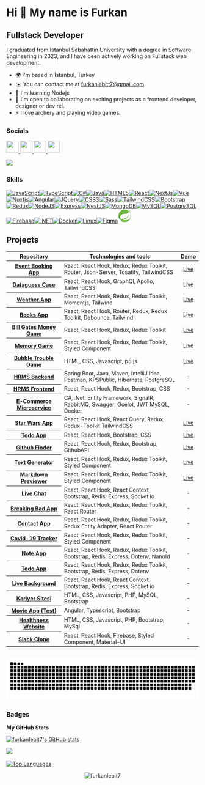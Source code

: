 # Hi 👋 My name is Furkan

## Fullstack Developer

I graduated from Istanbul Sabahattin University with a degree in Software Engineering in 2023, and I have been actively working on Fullstack web development.

- 🌍 I'm based in İstanbul, Turkey
- ✉️ You can contact me at [furkanlebitt7@gmail.com](mailto:furkanlebitt7@gmail.com)
- 🧠 I'm learning Nodejs
- 🤝 I'm open to collaborating on exciting projects as a frontend developer, designer or dev rel.
- ⚡ I love archery and playing video games.

### Socials

<p align="left"> <a href="https://www.github.com/furkanlebit7" target="_blank" rel="noreferrer"> <picture> <source media="(prefers-color-scheme: dark)" srcset="https://raw.githubusercontent.com/danielcranney/readme-generator/main/public/icons/socials/github-dark.svg" /> <source media="(prefers-color-scheme: light)" srcset="https://raw.githubusercontent.com/danielcranney/readme-generator/main/public/icons/socials/github.svg" /> <img src="https://raw.githubusercontent.com/danielcranney/readme-generator/main/public/icons/socials/github.svg" width="32" height="32" /> </picture> </a> <a href="http://www.instagram.com/furkanlebit7" target="_blank" rel="noreferrer"> <picture> <source media="(prefers-color-scheme: light)" srcset="undefined" /> <source media="(prefers-color-scheme: light)" srcset="https://raw.githubusercontent.com/danielcranney/readme-generator/main/public/icons/socials/instagram.svg" /> <img src="https://raw.githubusercontent.com/danielcranney/readme-generator/main/public/icons/socials/instagram.svg" width="32" height="32" /> </picture> </a> <a href="https://www.linkedin.com/in/furkanlebit7" target="_blank" rel="noreferrer"> <picture> <source media="(prefers-color-scheme: light)" srcset="https://raw.githubusercontent.com/danielcranney/readme-generator/main/public/icons/socials/linkedin-dark.svg" /> <source media="(prefers-color-scheme: light)" srcset="https://raw.githubusercontent.com/danielcranney/readme-generator/main/public/icons/socials/linkedin.svg" /> <img src="https://raw.githubusercontent.com/danielcranney/readme-generator/main/public/icons/socials/linkedin.svg" width="32" height="32" /> </picture> </a> <a href="https://www.stackoverflow.com/users/14985879/furkan-lebit" target="_blank" rel="noreferrer"> <picture> <source media="(prefers-color-scheme: light)" srcset="undefined" /> <source media="(prefers-color-scheme: light)" srcset="https://raw.githubusercontent.com/danielcranney/readme-generator/main/public/icons/socials/stackoverflow.svg" /> <img src="https://raw.githubusercontent.com/danielcranney/readme-generator/main/public/icons/socials/stackoverflow.svg" width="32" height="32" /> </picture> </a></p>

<a href="https://www.github.com/furkanlebit7" target="_blank" rel="noreferrer"><img
src="https://img.shields.io/github/followers/furkanlebit7?logo=github&style=for-the-badge&color=3382ed&labelColor=1c1917" /></a>

### Skills

<p align="left">
<a href="https://developer.mozilla.org/en-US/docs/Web/JavaScript" target="_blank" rel="noreferrer"><img src="https://raw.githubusercontent.com/danielcranney/readme-generator/main/public/icons/skills/javascript-colored.svg" width="36" height="36" alt="JavaScript" /></a><a href="https://www.typescriptlang.org/" target="_blank" rel="noreferrer"><img src="https://raw.githubusercontent.com/danielcranney/readme-generator/main/public/icons/skills/typescript-colored.svg" width="36" height="36" alt="TypeScript" /></a><a href="https://docs.microsoft.com/en-us/dotnet/csharp/" target="_blank" rel="noreferrer"><img src="https://raw.githubusercontent.com/danielcranney/readme-generator/main/public/icons/skills/csharp-colored.svg" width="36" height="36" alt="C#" /></a><a href="https://www.oracle.com/java/" target="_blank" rel="noreferrer"><img src="https://raw.githubusercontent.com/danielcranney/readme-generator/main/public/icons/skills/java-colored.svg" width="36" height="36" alt="Java" /></a><a href="https://developer.mozilla.org/en-US/docs/Glossary/HTML5" target="_blank" rel="noreferrer"><img src="https://raw.githubusercontent.com/danielcranney/readme-generator/main/public/icons/skills/html5-colored.svg" width="36" height="36" alt="HTML5" /></a><a href="https://reactjs.org/" target="_blank" rel="noreferrer"><img src="https://raw.githubusercontent.com/danielcranney/readme-generator/main/public/icons/skills/react-colored.svg" width="36" height="36" alt="React" /></a><a href="https://nextjs.org/docs" target="_blank" rel="noreferrer"><img src="https://raw.githubusercontent.com/danielcranney/readme-generator/main/public/icons/skills/nextjs-colored.svg" width="36" height="36" alt="NextJs" /></a><a href="https://vuejs.org/" target="_blank" rel="noreferrer"><img src="https://raw.githubusercontent.com/danielcranney/readme-generator/main/public/icons/skills/vuejs-colored.svg" width="36" height="36" alt="Vue" /></a><a href="https://nuxtjs.org/" target="_blank" rel="noreferrer"><img src="https://raw.githubusercontent.com/danielcranney/readme-generator/main/public/icons/skills/nuxtjs-colored.svg" width="36" height="36" alt="Nuxtjs" /></a><a href="https://angular.io/" target="_blank" rel="noreferrer"><img src="https://raw.githubusercontent.com/danielcranney/readme-generator/main/public/icons/skills/angularjs-colored.svg" width="36" height="36" alt="Angular" /></a><a href="https://jquery.com/" target="_blank" rel="noreferrer"><img src="https://raw.githubusercontent.com/danielcranney/readme-generator/main/public/icons/skills/jquery-colored.svg" width="36" height="36" alt="JQuery" /></a><a href="https://www.w3.org/TR/CSS/#css" target="_blank" rel="noreferrer"><img src="https://raw.githubusercontent.com/danielcranney/readme-generator/main/public/icons/skills/css3-colored.svg" width="36" height="36" alt="CSS3" /></a><a href="https://sass-lang.com/" target="_blank" rel="noreferrer"><img src="https://raw.githubusercontent.com/danielcranney/readme-generator/main/public/icons/skills/sass-colored.svg" width="36" height="36" alt="Sass" /></a><a href="https://tailwindcss.com/" target="_blank" rel="noreferrer"><img src="https://raw.githubusercontent.com/danielcranney/readme-generator/main/public/icons/skills/tailwindcss-colored.svg" width="36" height="36" alt="TailwindCSS" /></a><a href="https://getbootstrap.com/" target="_blank" rel="noreferrer"><img src="https://raw.githubusercontent.com/danielcranney/readme-generator/main/public/icons/skills/bootstrap-colored.svg" width="36" height="36" alt="Bootstrap" /></a><a href="https://redux.js.org/" target="_blank" rel="noreferrer"><img src="https://raw.githubusercontent.com/danielcranney/readme-generator/main/public/icons/skills/redux-colored.svg" width="36" height="36" alt="Redux" /></a><a href="https://nodejs.org/en/" target="_blank" rel="noreferrer"><img src="https://raw.githubusercontent.com/danielcranney/readme-generator/main/public/icons/skills/nodejs-colored.svg" width="36" height="36" alt="NodeJS" /></a><a href="https://expressjs.com/" target="_blank" rel="noreferrer"><img src="https://raw.githubusercontent.com/danielcranney/readme-generator/main/public/icons/skills/express-colored.svg" width="36" height="36" alt="Express" /></a><a href="https://docs.nestjs.com/" target="_blank" rel="noreferrer"><img src="https://raw.githubusercontent.com/danielcranney/readme-generator/main/public/icons/skills/nestjs-colored.svg" width="36" height="36" alt="NestJS" /></a><a href="https://www.mongodb.com/" target="_blank" rel="noreferrer"><img src="https://raw.githubusercontent.com/danielcranney/readme-generator/main/public/icons/skills/mongodb-colored.svg" width="36" height="36" alt="MongoDB" /></a><a href="https://www.mysql.com/" target="_blank" rel="noreferrer"><img src="https://raw.githubusercontent.com/danielcranney/readme-generator/main/public/icons/skills/mysql-colored.svg" width="36" height="36" alt="MySQL" /></a><a href="https://www.postgresql.org/" target="_blank" rel="noreferrer"><img src="https://raw.githubusercontent.com/danielcranney/readme-generator/main/public/icons/skills/postgresql-colored.svg" width="36" height="36" alt="PostgreSQL" /></a><a href="https://firebase.google.com/" target="_blank" rel="noreferrer"><img src="https://raw.githubusercontent.com/danielcranney/readme-generator/main/public/icons/skills/firebase-colored.svg" width="36" height="36" alt="Firebase" /></a><a href="https://dotnet.microsoft.com/en-us/" target="_blank" rel="noreferrer"><img src="https://raw.githubusercontent.com/danielcranney/readme-generator/main/public/icons/skills/dot-net-colored.svg" width="36" height="36" alt=".NET" /></a><a href="https://www.docker.com/" target="_blank" rel="noreferrer"><img src="https://raw.githubusercontent.com/danielcranney/readme-generator/main/public/icons/skills/docker-colored.svg" width="36" height="36" alt="Docker" /></a><a href="https://www.linux.org" target="_blank" rel="noreferrer"><img src="https://raw.githubusercontent.com/danielcranney/readme-generator/main/public/icons/skills/linux-colored.svg" width="36" height="36" alt="Linux" /></a><a href="https://www.figma.com/" target="_blank" rel="noreferrer"><img src="https://raw.githubusercontent.com/danielcranney/readme-generator/main/public/icons/skills/figma-colored.svg" width="36" height="36" alt="Figma" /></a><a href="https://www.figma.com/" target="_blank" rel="noreferrer"><img src="https://raw.githubusercontent.com/github/explore/80688e429a7d4ef2fca1e82350fe8e3517d3494d/topics/spring-boot/spring-boot.png?size=48" width="36" height="36" alt="Figma" /></a>
</p>

## Projects

<table class="table">
  <thead>
    <tr>
      <th scope="col">Repository</th>
      <th scope="col">Technologies and tools</th>
      <th scope="col">Demo</th>
    </tr>
  </thead>
  <tbody>
   <tr>
      <th scope="row"><a href="https://github.com/furkanlebit7/Techcareer-Bootcamp/tree/main/event-booking" target="_blank">Event Booking App</a></th>
      <td>React, React Hook, Redux, Redux Toolkit, Router, Json-Server, Tosatify, TailwindCSS</td>
      <td align="center"><a href="https://furkanlebit7-event-booking.netlify.app/" target="_blank">Live</a></td>
    </tr>
    <tr>
      <th scope="row"><a href="https://github.com/furkanlebit7/Dataguess-Case" target="_blank">Dataguess Case</a></th>
      <td>React, React Hook, GraphQl, Apollo, TailwindCSS </td>
      <td align="center"><a href="https://furkanlebit7-dataguess-case.netlify.app/" target="_blank">Live</a></td>
    </tr>
   <tr>
      <th scope="row"><a href="https://github.com/furkanlebit7/kodluyoruzilkrepo/tree/main/REDUX/weather-app" target="_blank">Weather App</a></th>
      <td>React, React Hook, Redux, Redux Toolkit, Momentjs, Tailwind</td>
     <td align="center"><a href="https://furkanlebit7-weatherapp.netlify.app/" target="_blank">Live</a></td>
    </tr>
   <tr>
      <th scope="row"><a href="https://github.com/furkanlebit7/Book-App" target="_blank">Books App</a></th>
      <td>React, React Hook, Router, Redux, Redux Toolkit, Debounce, Tailwind</td>
     <td align="center"><a href="https://furkanlebit7-book-app.netlify.app/" target="_blank">Live</a></td>
    </tr>
    <tr>
      <th scope="row"><a href="https://github.com/furkanlebit7/kodluyoruzilkrepo/tree/main/REDUX/bilgates-app" target="_blank">Bill Gates Money Game</a></th>
      <td>React, React Hook, Redux, Redux Toolkit</td>
     <td align="center"><a href="https://furkanlebit7-billgatesapp.netlify.app/" target="_blank">Live</a></td>
    </tr>
    <tr>
      <th scope="row"><a href="https://github.com/furkanlebit7/kodluyoruzilkrepo/tree/main/REDUX/suffergame" target="_blank">Memory Game</a></th>
      <td>React, React Hook, Redux, Redux Toolkit, Styled Component</td>
      <td align="center"><a href="https://furkanlebit7-memorygame.netlify.app/" target="_blank">Live</a></td>
    </tr>
    <tr>
      <th scope="row"><a href="https://github.com/furkanlebit7/Bubble-Trouble-Game" target="_blank">Bubble Trouble Game </a></th>
      <td>HTML, CSS, Javascript, p5.js</td>
      <td align="center"><a href="https://furkanlebit7-bubble-trouble-game.netlify.app" target="_blank">Live</a></td>
    </tr>
     <tr>
      <th scope="row"><a href="https://github.com/furkanlebit7/HRMS_Back-End" target="_blank">HRMS Backend</a></th>
      <td>Spring Boot, Java, Maven, IntelliJ Idea, Postman, KPSPublic, Hibernate, PostgreSQL</td>
      <td align="center">-</td>
    </tr>
    <tr>
      <th scope="row"><a href="https://github.com/furkanlebit7/HRMS_Front-End" target="_blank">HRMS Frontend</a></th>
      <td>React, React Hook, Redux, Bootstrap, CSS </td>
      <td align="center">-</td>
    </tr>
    <tr>
      <th scope="row"><a href="https://github.com/furkanlebit7/E-Commerce-Microservice" target="_blank">E-Commerce Microservice </a></th>
      <td>C#, .Net, Entity Framework, SignalR, RabbitMQ, Swagger, Ocelot, JWT MySQL, Docker </td>
      <td align="center">-</td>
    </tr>
    <tr>
      <th scope="row"><a href="https://github.com/furkanlebit7/FMSS-Final-Case-for-Patika" target="_blank">Star Wars App</a></th>
      <td>React, React Hook, React Query, Redux, Redux-Toolkit TailwindCSS</td>
      <td align="center"><a href="https://furkanlebiti7-starwars.netlify.app/" target="_blank">Live</a></td>
    </tr>
    <tr>
      <th scope="row"><a href="https://github.com/furkanlebit7/kodluyoruzilkrepo/tree/main/REACT/reactodev2todoapp" target="_blank">Todo App</a></th>
      <td>React, React Hook, Bootstrap, CSS</td>
      <td align="center"><a href="https://furkanlebit7-todo-app.netlify.app/" target="_blank">Live</a></td>
    </tr>
    <tr>
      <th scope="row"><a href="https://github.com/furkanlebit7/Github-Finder" target="_blank">Github Finder</a></th>
      <td>React, React Hook, Redux, Bootstrap, GithubAPI</td>
      <td align="center"><a href="https://furkanlebit7-github-finder.netlify.app/" target="_blank">Live</a></td>
    </tr>
     <tr>
      <th scope="row"><a href="https://github.com/furkanlebit7/kodluyoruzilkrepo/tree/main/REDUX/text-generator" target="_blank">Text Generator</a></th>
      <td>React, React Hook, Redux, Redux Toolkit, Styled Component</td>
      <td align="center"><a href="https://furkanlebit7-textgeneratorapp.netlify.app/" target="_blank">Live</a></td>
    </tr>
    <tr>
      <th scope="row"><a href="https://github.com/furkanlebit7/kodluyoruzilkrepo/tree/main/REDUX/markdown-preiwer" target="_blank">Markdown Previewer</a></th>
      <td>React, React Hook, Redux, Redux Toolkit, Styled Component</td>
      <td align="center"><a href="https://furkanlebit7-markdownpreviewer.netlify.app/" target="_blank">Live</a></td>
    </tr>
    <tr>
      <th scope="row"><a href="https://github.com/furkanlebit7/kodluyoruzilkrepo/tree/main/REACT/livechat" target="_blank">Live Chat</a></th>
      <td>React, React Hook, React Context, Bootstrap, Redis, Express, Socket.io</td>
      <td align="center">-</td>
    </tr> 
   <tr>
      <th scope="row"><a href="https://github.com/furkanlebit7/kodluyoruzilkrepo/tree/main/REDUX/breaking-bad-app" target="_blank">Breaking Bad App</a></th>
      <td>React, React Hook, Redux, Redux Toolkit, React Router</td>
     <td align="center">-</td>
    </tr>
    <tr>
      <th scope="row"><a href="https://github.com/furkanlebit7/kodluyoruzilkrepo/tree/main/REDUX/contact-app" target="_blank">Contact App</a></th>
      <td>React, React Hook, Redux, Redux Toolkit, Redux Entity Adapter, React Router</td>
      <td align="center">-</td>
    </tr>
   <tr>
      <th scope="row"><a href="https://github.com/furkanlebit7/kodluyoruzilkrepo/tree/main/REDUX/covid19-tracker" target="_blank">Covid-19 Tracker</a></th>
      <td>React, React Hook, Redux, Redux Toolkit, Styled Component</td>
      <td align="center">-</td>
    </tr>
    <tr>
      <th scope="row"><a href="https://github.com/furkanlebit7/kodluyoruzilkrepo/tree/main/REDUX/note-app" target="_blank">Note App</a></th>
      <td>React, React Hook, Redux, Redux Toolkit, Bootstrap, Redis, Express, Dotenv, NanoId</td>
      <td align="center">-</td>
    </tr>
   <tr>
      <th scope="row"><a href="https://github.com/furkanlebit7/kodluyoruzilkrepo/tree/main/REDUX/todo-app" target="_blank">Todo App</a></th>
      <td>React, React Hook, Redux, Redux Toolkit, Bootstrap, Redis, Express, Dotenv</td>
      <td align="center">-</td>
    </tr>
   <tr>
      <th scope="row"><a href="https://github.com/furkanlebit7/kodluyoruzilkrepo/tree/main/REACT/livebackground" target="_blank">Live Background</a></th>
      <td>React, React Hook, React Context, Bootstrap, Redis, Express, Socket.io</td>
      <td align="center">-</td>
    </tr>
    <tr>
      <th scope="row"><a href="https://github.com/furkanlebit7/Veri-Taban-Sistemleri-Odev" target="_blank">Kariyer Sitesi</a></th>
      <td>HTML, CSS, Javascript, PHP, MySQL, Bootstrap </td>
      <td align="center">-</td>
    </tr>
    <tr>
      <th scope="row"><a href="https://github.com/furkanlebit7/Angular-denemeProject-movie-app" target="_blank">Movie App (Test)</a></th>
      <td>Angular, Typescript, Bootstrap</td>
      <td align="center">-</td>
    </tr>
    <tr>
      <th scope="row"><a href="https://github.com/furkanlebit7/Healthness-website-Front-End" target="_blank">Healthness Website</a></th>
      <td>HTML, CSS, Javascript, PHP, Bootstrap, MySql</td>
      <td align="center">-</td>
    </tr>
     <tr>
      <th scope="row"><a href="https://github.com/furkanlebit7/Slack-Clone-Challange" target="_blank">Slack Clone</a></th>
      <td>React, React Hook, Firebase, Styled Component, Material-UI</td>
      <td align="center">-</td>
    </tr>
    
  </tbody>
</table>

<br>

<picture>
  <source media="(prefers-color-scheme: dark)" srcset="https://raw.githubusercontent.com/furkanlebit7/furkanlebit7/output/github-contribution-grid-snake-dark.svg">
  <source media="(prefers-color-scheme: light)" srcset="https://raw.githubusercontent.com/furkanlebit7/furkanlebit7/output/github-contribution-grid-snake.svg">
  <img alt="github contribution grid snake animation" src="https://raw.githubusercontent.com/furkanlebit7/furkanlebit7/output/github-contribution-grid-snake.svg">
</picture>

### Badges

<b>My GitHub Stats</b>

<a href="http://www.github.com/furkanlebit7"><img src="https://github-readme-stats.vercel.app/api?username=furkanlebit7&show_icons=true&hide=&count_private=true&title_color=3382ed&text_color=ffffff&icon_color=3382ed&bg_color=1c1917&hide_border=true&show_icons=true" alt="furkanlebit7's GitHub stats" /></a>

<a href="http://www.github.com/furkanlebit7"><img src="https://github-readme-streak-stats.herokuapp.com/?user=furkanlebit7&stroke=ffffff&background=1c1917&ring=3382ed&fire=3382ed&currStreakNum=ffffff&currStreakLabel=3382ed&sideNums=ffffff&sideLabels=ffffff&dates=ffffff&hide_border=true" /></a>

<a href="https://github.com/furkanlebit7" align="left"><img src="https://github-readme-stats.vercel.app/api/top-langs/?username=furkanlebit7&langs_count=10&title_color=3382ed&text_color=ffffff&icon_color=3382ed&bg_color=1c1917&hide_border=true&locale=en&custom_title=Top%20%Languages" alt="Top Languages" /></a>

<p align="center"> <img src="https://komarev.com/ghpvc/?username=furkanlebit7&label=Profile%20views&color=0e75b6&style=flat" alt="furkanlebit7" /></p>
